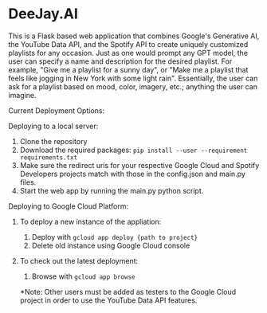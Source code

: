 # DeeJay.AI

This is a Flask based web application that combines Google's Generative AI, the YouTube Data API, and the Spotify API to create uniquely customized playlists for any occasion. Just as one would prompt any GPT model, the user can specify a name and description for the desired playlist. For example, "Give me a playlist for a sunny day", or "Make me a playlist that feels like jogging in New York with some light rain". Essentially, the user can ask for a playlist based on mood, color, imagery, etc.; anything the user can imagine. 

Current Deployment Options:

Deploying to a local server:
1. Clone the repository
2. Download the required packages: `pip install --user --requirement requirements.txt`
3. Make sure the redirect uris for your respective Google Cloud and Spotify Developers projects match with those in the config.json and main.py files. 
4. Start the web app by running the main.py python script. 

Deploying to Google Cloud Platform:
1. To deploy a new instance of the appliation:
    1. Deploy with `gcloud app deploy {path to project}`
    2. Delete old instance using Google Cloud console
1. To check out the latest deployment:
    1. Browse with `gcloud app browse`

    *Note: Other users must be added as testers to the Google Cloud project in order to use the YouTube Data API features. 
